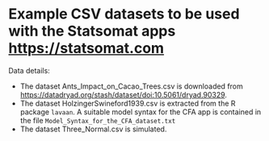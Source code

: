 # Example CSV datasets to be used with the Statsomat apps https://statsomat.com 

Data details:

* The dataset Ants_Impact_on_Cacao_Trees.csv is downloaded from https://datadryad.org/stash/dataset/doi:10.5061/dryad.90329. 
* The dataset HolzingerSwineford1939.csv is extracted from the R package `lavaan`. A suitable model syntax for the CFA app is contained in the file `Model_Syntax_for_the_CFA_dataset.txt`
* The dataset Three_Normal.csv is simulated. 
